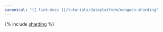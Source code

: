 ```yaml
---
canonical: "{{ link-docs }}/tutorials/dataplatform/mongodb-sharding"
---
```


{% include [sharding](../../_tutorials/dataplatform/mongodb-sharding.md) %}